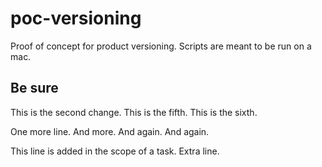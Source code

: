 # poc-versioning
Proof of concept for product versioning.
Scripts are meant to be run on a mac.

## Be sure
This is the second change.
This is the fifth.
This is the sixth.

One more line.
And more.
And again.
And again.

This line is added in the scope of a task.
Extra line.